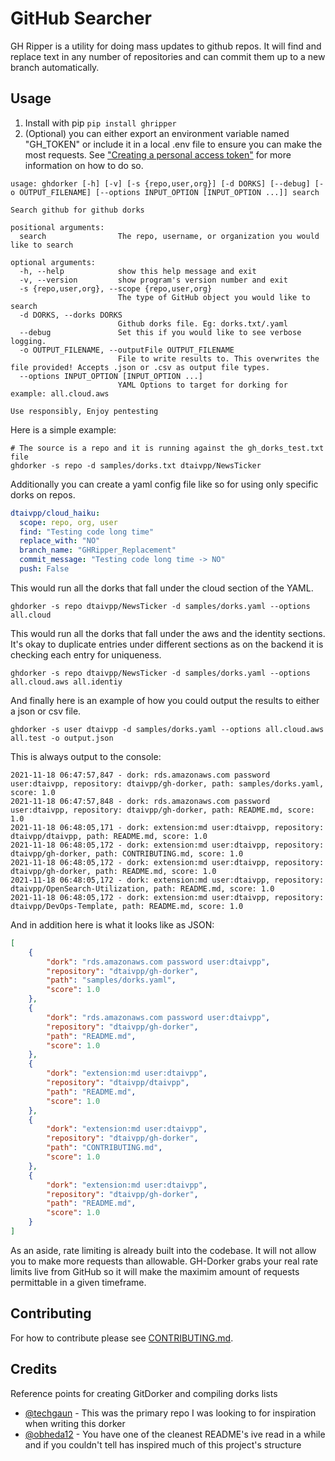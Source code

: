 # GitHub Searcher
GH Ripper is a utility for doing mass updates to github repos. It will find and replace text in any number of repositories and can commit them up to a new branch automatically. 

## Usage

1. Install with pip `pip install ghripper`
2. (Optional) you can either export an environment variable named "GH_TOKEN" or include it in a local .env file to ensure you can make the most requests. See ["Creating a personal access token"](https://docs.github.com/en/authentication/keeping-your-account-and-data-secure/creating-a-personal-access-token) for more information on how to do so.

```
usage: ghdorker [-h] [-v] [-s {repo,user,org}] [-d DORKS] [--debug] [-o OUTPUT_FILENAME] [--options INPUT_OPTION [INPUT_OPTION ...]] search

Search github for github dorks

positional arguments:
  search                The repo, username, or organization you would like to search

optional arguments:
  -h, --help            show this help message and exit
  -v, --version         show program's version number and exit
  -s {repo,user,org}, --scope {repo,user,org}
                        The type of GitHub object you would like to search
  -d DORKS, --dorks DORKS
                        Github dorks file. Eg: dorks.txt/.yaml
  --debug               Set this if you would like to see verbose logging.
  -o OUTPUT_FILENAME, --outputFile OUTPUT_FILENAME
                        File to write results to. This overwrites the file provided! Accepts .json or .csv as output file types.
  --options INPUT_OPTION [INPUT_OPTION ...]
                        YAML Options to target for dorking for example: all.cloud.aws

Use responsibly, Enjoy pentesting
```

Here is a simple example:
```
# The source is a repo and it is running against the gh_dorks_test.txt file
ghdorker -s repo -d samples/dorks.txt dtaivpp/NewsTicker
```

Additionally you can create a yaml config file like so for using only specific dorks on repos.
```yaml
dtaivpp/cloud_haiku:
  scope: repo, org, user
  find: "Testing code long time" 
  replace_with: "NO"
  branch_name: "GHRipper_Replacement"
  commit_message: "Testing code long time -> NO"
  push: False
```

This would run all the dorks that fall under the cloud section of the YAML.
```
ghdorker -s repo dtaivpp/NewsTicker -d samples/dorks.yaml --options all.cloud
```

This would run all the dorks that fall under the aws and the identity sections. It's okay to duplicate entries under different sections as on the backend it is checking each entry for uniqueness.
```
ghdorker -s repo dtaivpp/NewsTicker -d samples/dorks.yaml --options all.cloud.aws all.identiy
```

And finally here is an example of how you could output the results to either a json or csv file.
```
ghdorker -s user dtaivpp -d samples/dorks.yaml --options all.cloud.aws all.test -o output.json
```
This is always output to the console:
```
2021-11-18 06:47:57,847 - dork: rds.amazonaws.com password user:dtaivpp, repository: dtaivpp/gh-dorker, path: samples/dorks.yaml, score: 1.0
2021-11-18 06:47:57,848 - dork: rds.amazonaws.com password user:dtaivpp, repository: dtaivpp/gh-dorker, path: README.md, score: 1.0
2021-11-18 06:48:05,171 - dork: extension:md user:dtaivpp, repository: dtaivpp/dtaivpp, path: README.md, score: 1.0
2021-11-18 06:48:05,172 - dork: extension:md user:dtaivpp, repository: dtaivpp/gh-dorker, path: CONTRIBUTING.md, score: 1.0
2021-11-18 06:48:05,172 - dork: extension:md user:dtaivpp, repository: dtaivpp/gh-dorker, path: README.md, score: 1.0
2021-11-18 06:48:05,172 - dork: extension:md user:dtaivpp, repository: dtaivpp/OpenSearch-Utilization, path: README.md, score: 1.0
2021-11-18 06:48:05,172 - dork: extension:md user:dtaivpp, repository: dtaivpp/DevOps-Template, path: README.md, score: 1.0
```

And in addition here is what it looks like as JSON:
```json
[
    {
        "dork": "rds.amazonaws.com password user:dtaivpp",
        "repository": "dtaivpp/gh-dorker",
        "path": "samples/dorks.yaml",
        "score": 1.0
    },
    {
        "dork": "rds.amazonaws.com password user:dtaivpp",
        "repository": "dtaivpp/gh-dorker",
        "path": "README.md",
        "score": 1.0
    },
    {
        "dork": "extension:md user:dtaivpp",
        "repository": "dtaivpp/dtaivpp",
        "path": "README.md",
        "score": 1.0
    },
    {
        "dork": "extension:md user:dtaivpp",
        "repository": "dtaivpp/gh-dorker",
        "path": "CONTRIBUTING.md",
        "score": 1.0
    },
    {
        "dork": "extension:md user:dtaivpp",
        "repository": "dtaivpp/gh-dorker",
        "path": "README.md",
        "score": 1.0
    }
]
```

As an aside, rate limiting is already built into the codebase. It will not allow you to make more requests than allowable. GH-Dorker grabs your real rate limits live from GitHub so it will make the maximim amount of requests permittable in a given timeframe.

## Contributing

For how to contribute please see [CONTRIBUTING.md]("CONTRIBUTING.md").


## Credits
Reference points for creating GitDorker and compiling dorks lists

- [@techgaun](https://github.com/techgaun/github-dorks) - This was the primary repo I was looking to for inspiration when writing this dorker
- [@obheda12](https://github.com/obheda12/GitDorker) - You have one of the cleanest README's ive read in a while and if you couldn't tell has inspired much of this project's structure
